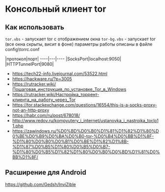 # Консольный клиент tor

## Как использовать

`tor.vbs` - запускает tor с отображением окна
`tor-bg.vbs` - запускает tor (все окна скрыты, висит в фоне)
параметры работы описаны в файле config\torrc.conf

|протокол|порт|
----|---|----
|SocksPort|localhost:9050|
|HTTPTunnelPort|9080|

- <https://tech22-info.livejournal.com/53522.html>
- <https://hackware.ru/?p=3005>
- <https://rutracker.wiki/Пошаговая_инструкция_по_установке_Tor_в_Windows>
- <https://rutracker.wiki/Настройка_торрент-клиента_на_работу_через_Tor>
- <https://tor.stackexchange.com/questions/16554/this-is-a-socks-proxy-not-an-http-proxy>
- <https://habr.com/ru/post/678018/>
- <http://www.redov.ru/kompyutery_i_internet/ustanovka_i_nastroika_tor/p11.php>
- <https://zawindows.ru/%D0%BD%D0%B0%D1%81%D1%82%D1%80%D0%BE%D0%B9%D0%BA%D0%B0-tor-%D0%B4%D0%BB%D1%8F-%D1%80%D0%B0%D0%B1%D0%BE%D1%82%D1%8B-%D1%87%D0%B5%D1%80%D0%B5%D0%B7-%D1%80%D0%B5%D1%82%D1%80%D0%B0%D0%BD%D1%81%D0%BB%D1%8F/>

## Расширение для Android

<https://github.com/Gedsh/InviZible>
